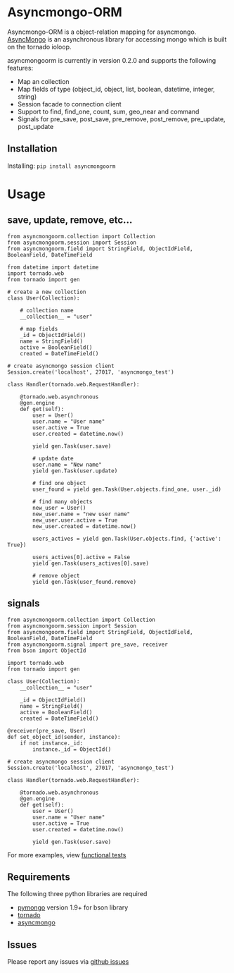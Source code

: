 Asyncmongo-ORM
======================

Asyncmongo-ORM is a object-relation mapping for asyncmongo. [AsyncMongo](http://github.github.com/bitly/asyncmongo) is an asynchronous library for accessing mongo which is built on the tornado ioloop.

asyncmongoorm is currently in version 0.2.0 and supports the following features:

 * Map an collection
 * Map fields of type (object_id, object, list, boolean, datetime, integer, string)
 * Session facade to connection client
 * Support to find, find_one, count, sum, geo_near and command
 * Signals for pre_save, post_save, pre_remove, post_remove, pre_update, post_update

Installation
-----------------

Installing: `pip install asyncmongoorm`

Usage
=======

save, update, remove, etc...
--------------------------------

    from asyncmongoorm.collection import Collection
    from asyncmongoorm.session import Session
    from asyncmongoorm.field import StringField, ObjectIdField, BooleanField, DateTimeField
    
    from datetime import datetime
    import tornado.web
    from tornado import gen

    # create a new collection
    class User(Collection):
    
        # collection name
        __collection__ = "user"
        
        # map fields
        _id = ObjectIdField()
        name = StringField()
        active = BooleanField()
        created = DateTimeField()
        
    # create asyncmongo session client
    Session.create('localhost', 27017, 'asyncmongo_test') 
    
    class Handler(tornado.web.RequestHandler):

        @tornado.web.asynchronous
        @gen.engine
        def get(self):
            user = User()
            user.name = "User name"
            user.active = True
            user.created = datetime.now()

            yield gen.Task(user.save)

            # update date
            user.name = "New name"
            yield gen.Task(user.update)

            # find one object
            user_found = yield gen.Task(User.objects.find_one, user._id)
            
            # find many objects
            new_user = User()
            new_user.name = "new user name"
            new_user.user.active = True
            new_user.created = datetime.now()
            
            users_actives = yield gen.Task(User.objects.find, {'active': True})
            
            users_actives[0].active = False
            yield gen.Task(users_actives[0].save)

            # remove object
            yield gen.Task(user_found.remove)

signals
-------------------

    from asyncmongoorm.collection import Collection
    from asyncmongoorm.session import Session
    from asyncmongoorm.field import StringField, ObjectIdField, BooleanField, DateTimeField
    from asyncmongoorm.signal import pre_save, receiver
    from bson import ObjectId
    
    import tornado.web
    from tornado import gen

    class User(Collection):
        __collection__ = "user"
    
        _id = ObjectIdField()
        name = StringField()
        active = BooleanField()
        created = DateTimeField()
    
    @receiver(pre_save, User)
    def set_object_id(sender, instance):
        if not instance._id:
            instance._id = ObjectId()
    
    # create asyncmongo session client
    Session.create('localhost', 27017, 'asyncmongo_test') 

    class Handler(tornado.web.RequestHandler):

        @tornado.web.asynchronous
        @gen.engine
        def get(self):
            user = User()
            user.name = "User name"
            user.active = True
            user.created = datetime.now()

            yield gen.Task(user.save)
            
For more examples, view [functional tests](https://github.com/marcelnicolay/asyncmongo-orm/tree/master/tests/functional)

Requirements
------------
The following three python libraries are required

* [pymongo](http://github.com/mongodb/mongo-python-driver) version 1.9+ for bson library
* [tornado](http://github.com/facebook/tornado)
* [asyncmongo](http://github.github.com/bitly/asyncmongo)

Issues
------

Please report any issues via [github issues](https://github.com/marcelnicolay/asyncmongo-orm/issues)
